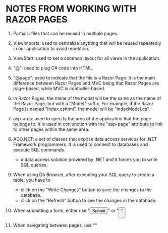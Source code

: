 # NOTES FROM WORKING WITH RAZOR PAGES
1. Partials: files that can be reused in multiple pages.
2. ViewImports: used to centralize anything that will be reused repeatedly in our application to avoid repetition.
3. ViewStart: used to set a common layout for all views in the application.
4. "@": used to plug C# code into HTML.
5. "@page": used to indicate that the file is a Razor Page. It is the main difference between Razor Pages and MVC being that Razor Pages are page-based, while MVC is controller-based.
6. In Razor Pages, the name of the model will be the same as the name of the Razor Page, but with a "Model" suffix. For example, if the Razor Page is named "Index.cshtml", the model will be "IndexModel.cs".
7. asp-area: used to specify the area of the application that the page belongs to. It is used in conjunction with the "asp-page" attribute to link to other pages within the same area.
8. ADO.NET: a set of classes that expose data access services for .NET Framework programmers. It is used to connect to databases and execute SQL commands.
	- a data access solution provided by .NET and it forces you to write SQL queries.

9. When using Db Browser, after executing your SQL query to create a table, you have to
   - click on the "Write Changes" button to save the changes to the database.
   - click on the "Refresh" button to see the changes in the database.

10. When submitting a form, either use "<input type=submit>" or "<button type=submit>"
11. When navigating between pages, use "<a asp-page="/" >"